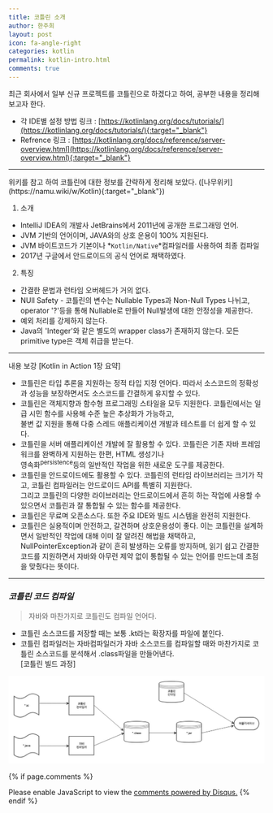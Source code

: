 ```yaml
---
title: 코틀린 소개
author: 한주희
layout: post
icon: fa-angle-right
categories: kotlin
permalink: kotlin-intro.html
comments: true
---
```

최근 회사에서 일부 신규 프로젝트를 코틀린으로 하겠다고 하여, 공부한 내용을 정리해 보고자 한다.

* 각 IDE별 설정 방법 링크 : [https://kotlinlang.org/docs/tutorials/](https://kotlinlang.org/docs/tutorials/){:target="_blank"}
* Refrence 링크 : [https://kotlinlang.org/docs/reference/server-overview.html](https://kotlinlang.org/docs/reference/server-overview.html){:target="_blank"}

<hr>
위키를 참고 하여 코틀린에 대한 정보를 간략하게 정리해 보았다.
([나무위키](https://namu.wiki/w/Kotlin){:target="_blank"})

1. 소개
* IntelliJ IDEA의 개발사 JetBrains에서 2011년에 공개한 프로그래밍 언어.
* JVM 기반의 언어이며, JAVA와의 상호 운용이 100% 지원된다.
* JVM 바이트코드가 기본이나 *`Kotlin/Native`*컴파일러를 사용하여 최종 컴파일
* 2017년 구글에서 안드로이드의 공식 언어로 채택하였다.

2. 특징
* 간결한 문법과 런타임 오버헤드가 거의 없다.
* NUll Safety - 코틀린의 변수는 Nullable Types과 Non-Null Types 나뉘고, operator '?'등을 통해 Nullable로 만들어
                Null발생에 대한 안정성을 제공한다.
* 예외 처리를 강제하지 않는다.
* Java의 'Integer'와 같은 별도의 wrapper class가 존재하지 않는다. 모든 primitive type은 객체 취급을 받는다.


---
내용 보강 [Kotlin in Action 1장 요약]

* 코틀린은 타입 추론을 지원하는 정적 타입 지정 언어다. 따라서 소스코드의 정확성과 성능을 보장하면서도 소스코드를 간결하게 유지할 수 있다.
* 코틀린은 객체지향과 함수형 프로그래밍 스타일을 모두 지원한다. 코틀린에서는 일급 시민 함수를 사용해 수준 높은 추상화가 가능하고,
<br>불변 값 지원을 통해 다중 스레드 애플리케이션 개발과 테스트를 더 쉽게 할 수 있다.
* 코틀린을 서버 애플리케이션 개발에 잘 활용할 수 있다. 코틀린은 기존 자바 프레임워크를 완벽하게 지원하는 한편, HTML 생성기나
<br>영속화<sup>persistence</sup>등의 일반적인 작업을 위한 새로운 도구를 제공한다.
* 코틀린을 안드로이드에도 활용할 수 있다. 코틀린의 런타임 라이브러리는 크기가 작고, 코틀린 컴파일러는 안드로이드 API를 특별히 지원한다.
<br>그리고 코틀린의 다양한 라이브러리는 안드로이드에서 흔히 하는 작업에 사용할 수 있으면서 코틀린과 잘 통합될 수 있는 함수를 제공한다.
* 코틀린은 무료며 오픈소스다. 또한 주요 IDE와 빌드 시스템을 완전히 지원한다.
* 코틀린은 실용적이며 안전하고, 갈견하며 상호운용성이 좋다. 이는 코틀린을 설계하면서 일반적인 작업에 대해 이미 잘 알려진 해법을 채택하고,
<br>NullPointerException과 같이 흔히 발생하는 오류를 방지하며, 읽기 쉽고 간결한 코드를 지원하면서 자바와 아무런 제약 없이 통합될 수 있는
언어를 만드는데 초점을 맞췄다는 뜻이다.

---
### *코틀린 코드 컴파일*
> 자바와 마찬가지로 코틀린도 컴파일 언어다.

* 코틀린 소스코드를 저장할 때는 보통 .kt라는 확장자를 파일에 붙인다.
* 코틀린 컴파일러는 자바컴파일러가 자바 소스코드를 컴파일할 때와 마찬가지로 코틀린 소스코드를 분석해서 .class파일을 만들어낸다.
<br><span class="font14">[코틀린 빌드 과정]</span>
<img src="assets/images/kotlin/kotlin_build.jpg">

{% if page.comments %}
<div id="disqus_thread"></div>
<script>

/**
*  RECOMMENDED CONFIGURATION VARIABLES: EDIT AND UNCOMMENT THE SECTION BELOW TO INSERT DYNAMIC VALUES FROM YOUR PLATFORM OR CMS.
*  LEARN WHY DEFINING THESE VARIABLES IS IMPORTANT: https://disqus.com/admin/universalcode/#configuration-variables*/
/*
var disqus_config = function () {
this.page.url = PAGE_URL;  // Replace PAGE_URL with your page's canonical URL variable
this.page.identifier = PAGE_IDENTIFIER; // Replace PAGE_IDENTIFIER with your page's unique identifier variable
};
*/
(function() { // DON'T EDIT BELOW THIS LINE
var d = document, s = d.createElement('script');
s.src = 'https://juhee-studynote.disqus.com/embed.js';
s.setAttribute('data-timestamp', +new Date());
(d.head || d.body).appendChild(s);
})();
</script>
<noscript>Please enable JavaScript to view the <a href="https://disqus.com/?ref_noscript">comments powered by Disqus.</a></noscript>
{% endif %}
